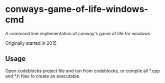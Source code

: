 # conways-game-of-life-windows-cmd
A command line implementation of conway's game of life for windows

Originally started in 2015

## Usage
Open codeblocks project file and run from codeblocks, or compile all *.cpp and *.h files to create an executable.
